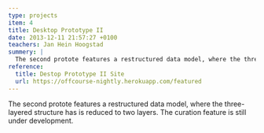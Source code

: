 ```yaml
---
type: projects
item: 4
title: Desktop Prototype II
date: 2013-12-11 21:57:27 +0100
teachers: Jan Hein Hoogstad
summery: | 
  The second protote features a restructured data model, where the three-layered structure has is reduced to two layers. The curation feature is still under development.
reference:
  title: Destop Prototype II Site
  url: https://offcourse-nightly.herokuapp.com/featured
---
```

The second protote features a restructured data model, where the three-layered structure has is reduced to two layers. The curation feature is still under development.